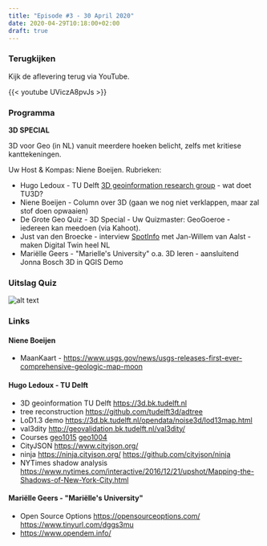 ```yaml
---
title: "Episode #3 - 30 April 2020"
date: 2020-04-29T10:18:00+02:00
draft: true
---
```


### Terugkijken
Kijk de aflevering terug via YouTube.

{{< youtube UViczA8pvJs >}}

### Programma

**3D SPECIAL**

3D voor Geo (in NL) vanuit meerdere hoeken belicht, zelfs met kritiese kanttekeningen.

Uw Host & Kompas: Niene Boeijen. Rubrieken:

* Hugo Ledoux - TU Delft [3D geoinformation research group](https://3d.bk.tudelft.nl/) - wat doet TU3D?
* Niene Boeijen - Column over 3D (gaan we nog niet verklappen, maar zal stof doen opwaaien)
* De Grote Geo Quiz - 3D Special - Uw Quizmaster: GeoGoeroe - iedereen kan meedoen (via Kahoot).
* Just van den Broecke - interview [SpotInfo](https://www.spotinfo.nl/wp/) met Jan-Willem van Aalst - maken Digital Twin heel NL
* Mariëlle Geers - "Marielle's University" o.a. 3D leren - aansluitend Jonna Bosch 3D in QGIS Demo

### Uitslag Quiz

![alt text](/images/episode-0003/uitslag-quiz.png "Uitslag van De Grote Geo Quiz 3D")

### Links

#### Niene Boeijen

* MaanKaart - https://www.usgs.gov/news/usgs-releases-first-ever-comprehensive-geologic-map-moon

#### Hugo Ledoux - TU Delft

* 3D geoinformation TU Delft https://3d.bk.tudelft.nl
* tree reconstruction https://github.com/tudelft3d/adtree
* LoD1.3 demo https://3d.bk.tudelft.nl/opendata/noise3d/lod13map.html
* val3dity http://geovalidation.bk.tudelft.nl/val3dity/
* Courses [geo1015](https://3d.bk.tudelft.nl/courses/geo1015/) [geo1004](https://3d.bk.tudelft.nl/courses/geo1004/)
* CityJSON https://www.cityjson.org/
* ninja https://ninja.cityjson.org/ https://github.com/cityjson/ninja
* NYTimes shadow analysis https://www.nytimes.com/interactive/2016/12/21/upshot/Mapping-the-Shadows-of-New-York-City.html

#### Mariëlle Geers - "Mariëlle's University"

* Open Source Options https://opensourceoptions.com/ https://www.tinyurl.com/dggs3mu
* https://www.opendem.info/
				